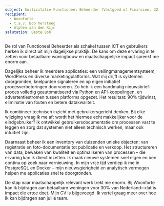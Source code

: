 ```yaml
---
subject: Sollicitatie Functioneel Beheerder (Vastgoed of Financiën, 32-36 uur)
recipient:
  - Woonforte
  - t.a.v. Bob Versteeg
  - Alphen aan den Rijn
salutation: Beste Bob
---
```


De rol van Functioneel Beheerder als schakel tussen ICT en gebruikers herken ik direct uit mijn dagelijkse praktijk. De kans om deze ervaring in te zetten voor betaalbare woningbouw en maatschappelijke impact spreekt me enorm aan.

Dagelijks beheer ik meerdere applicaties: een veilingmanagementsysteem, WordPress en diverse marketingplatforms. Wat mij drijft is systemen doorgronden, knelpunten signaleren en op eigen initiatief procesverbeteringen doorvoeren. Zo heb ik een handmatig nieuwsbrief-proces volledig geautomatiseerd via Python en API-koppelingen, en advertentiestromen tussen platforms opgezet. Het resultaat: 90% tijdwinst, eliminatie van fouten en betere datakwaliteit.

Ik combineer technisch inzicht met gebruikersgericht denken. Bij elke wijziging vraag ik me af: wordt het hiermee echt makkelijker voor de eindgebruiker? Ik ontwikkel gebruikersdocumentatie om processen vast te leggen en zorg dat systemen niet alleen technisch werken, maar ook intuïtief zijn.

Daarnaast beheer ik een inventory van duizenden unieke objecten: van registratie en foto-documentatie tot publicatie en verkoop. Het structureren van data, bewaken van kwaliteit en optimaliseren van processen – die ervaring kan ik direct inzetten. Ik maak nieuwe systemen snel eigen en ben continu op zoek naar vernieuwing. In mijn vrije tijd verdiep ik me in PostgreSQL en Docker – mijn nieuwsgierigheid en analytisch vermogen helpen me applicaties snel te doorgronden.

De stap naar maatschappelijk relevant werk trekt me enorm. Bij Woonforte kan ik bijdragen aan betaalbare woningen voor 30% van Nederland—dat is impact die ertoe doet. Mijn CV is bijgevoegd. Ik vertel graag meer over hoe ik kan bijdragen aan jullie team.